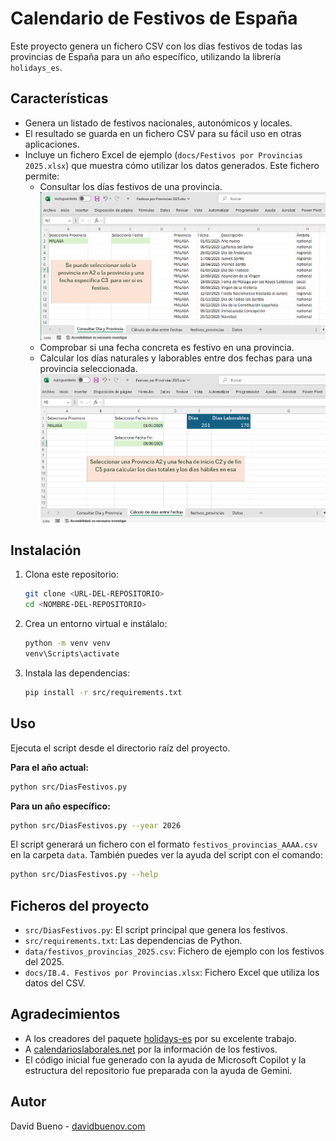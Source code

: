 # Calendario de Festivos de España

Este proyecto genera un fichero CSV con los días festivos de todas las provincias de España para un año específico, utilizando la librería `holidays_es`.

## Características

- Genera un listado de festivos nacionales, autonómicos y locales.
- El resultado se guarda en un fichero CSV para su fácil uso en otras aplicaciones.
- Incluye un fichero Excel de ejemplo (`docs/Festivos por Provincias 2025.xlsx`) que muestra cómo utilizar los datos generados. Este fichero permite:
    - Consultar los días festivos de una provincia.
      ![Consulta de festivos por provincia](images/ConsultaDiaProvincia.png)
    - Comprobar si una fecha concreta es festivo en una provincia.
    - Calcular los días naturales y laborables entre dos fechas para una provincia seleccionada.
      ![Cálculo de días laborables](images/CalculoDiaFechas.png)

## Instalación

1.  Clona este repositorio:
    ```bash
    git clone <URL-DEL-REPOSITORIO>
    cd <NOMBRE-DEL-REPOSITORIO>
    ```

2.  Crea un entorno virtual e instálalo:
    ```bash
    python -m venv venv
    venv\Scripts\activate
    ```

3.  Instala las dependencias:
    ```bash
    pip install -r src/requirements.txt
    ```

## Uso

Ejecuta el script desde el directorio raíz del proyecto.

**Para el año actual:**
```bash
python src/DiasFestivos.py
```

**Para un año específico:**
```bash
python src/DiasFestivos.py --year 2026
```

El script generará un fichero con el formato `festivos_provincias_AAAA.csv` en la carpeta `data`. También puedes ver la ayuda del script con el comando:
```bash
python src/DiasFestivos.py --help
```

## Ficheros del proyecto

-   `src/DiasFestivos.py`: El script principal que genera los festivos.
-   `src/requirements.txt`: Las dependencias de Python.
-   `data/festivos_provincias_2025.csv`: Fichero de ejemplo con los festivos del 2025.
-   `docs/IB.4. Festivos por Provincias.xlsx`: Fichero Excel que utiliza los datos del CSV.

## Agradecimientos

-   A los creadores del paquete [holidays-es](https://pypi.org/project/holidays-es/) por su excelente trabajo.
-   A [calendarioslaborales.net](https://calendarioslaborales.net/) por la información de los festivos.
-   El código inicial fue generado con la ayuda de Microsoft Copilot y la estructura del repositorio fue preparada con la ayuda de Gemini.

## Autor

David Bueno - [davidbuenov.com](https://davidbuenov.com)
